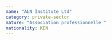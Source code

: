 ```yaml
---
name: "ALN Institute Ltd"
category: private-sector
nature: "Association professionnelle "
nationality: KEN
---
```

    
